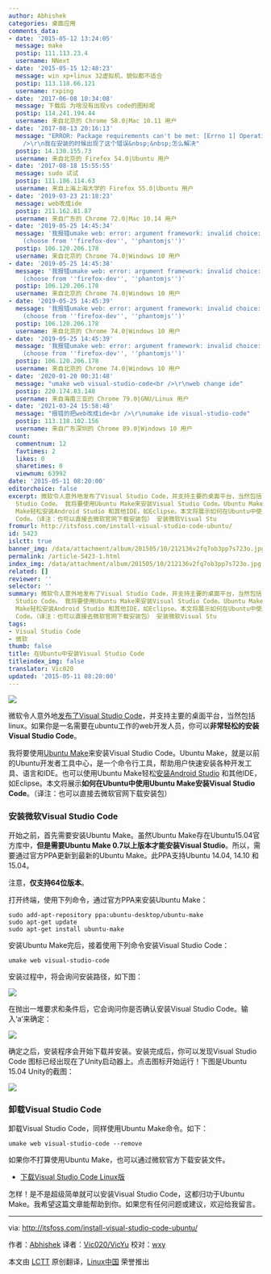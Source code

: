 ```yaml
---
author: Abhishek
categories: 桌面应用
comments_data:
- date: '2015-05-12 13:24:05'
  message: make
  postip: 111.113.23.4
  username: NNext
- date: '2015-05-15 12:48:23'
  message: win xp+linux 32虚拟机，貌似都不适合
  postip: 113.118.66.121
  username: rxping
- date: '2017-06-08 10:34:08'
  message: 下载后 为啥没有出现vs code的图标呢
  postip: 114.241.194.44
  username: 来自北京的 Chrome 58.0|Mac 10.11 用户
- date: '2017-08-13 20:16:13'
  message: "ERROR: Package requirements can't be met: [Errno 1] Operation not permitted<br
    />\r\n我在安装的时候出现了这个错误&nbsp;&nbsp;怎么解决"
  postip: 14.130.155.73
  username: 来自北京的 Firefox 54.0|Ubuntu 用户
- date: '2017-08-18 15:55:55'
  message: sudo 试试
  postip: 111.186.114.63
  username: 来自上海上海大学的 Firefox 55.0|Ubuntu 用户
- date: '2019-03-23 21:18:23'
  message: web改成ide
  postip: 211.162.81.87
  username: 来自广东的 Chrome 72.0|Mac 10.14 用户
- date: '2019-05-25 14:45:34'
  message: '我报错umake web: error: argument framework: invalid choice: ''visual-studio-code''
    (choose from ''firefox-dev'', ''phantomjs'')'
  postip: 106.120.206.178
  username: 来自北京的 Chrome 74.0|Windows 10 用户
- date: '2019-05-25 14:45:38'
  message: '我报错umake web: error: argument framework: invalid choice: ''visual-studio-code''
    (choose from ''firefox-dev'', ''phantomjs'')'
  postip: 106.120.206.178
  username: 来自北京的 Chrome 74.0|Windows 10 用户
- date: '2019-05-25 14:45:39'
  message: '我报错umake web: error: argument framework: invalid choice: ''visual-studio-code''
    (choose from ''firefox-dev'', ''phantomjs'')'
  postip: 106.120.206.178
  username: 来自北京的 Chrome 74.0|Windows 10 用户
- date: '2019-05-25 14:45:39'
  message: '我报错umake web: error: argument framework: invalid choice: ''visual-studio-code''
    (choose from ''firefox-dev'', ''phantomjs'')'
  postip: 106.120.206.178
  username: 来自北京的 Chrome 74.0|Windows 10 用户
- date: '2020-01-20 00:31:48'
  message: "umake web visual-studio-code<br />\r\nweb change ide"
  postip: 220.174.83.148
  username: 来自海南三亚的 Chrome 79.0|GNU/Linux 用户
- date: '2021-03-24 15:58:48'
  message: "报错的把web改成ide<br />\r\numake ide visual-studio-code"
  postip: 113.118.102.156
  username: 来自广东深圳的 Chrome 89.0|Windows 10 用户
count:
  commentnum: 12
  favtimes: 2
  likes: 0
  sharetimes: 0
  viewnum: 63992
date: '2015-05-11 08:20:00'
editorchoice: false
excerpt: 微软令人意外地发布了Visual Studio Code，并支持主要的桌面平台，当然包括linux。如果你是一名需要在ubuntu工作的web开发人员，你可以非常轻松的安装Visual
  Studio Code。 我将要使用Ubuntu Make来安装Visual Studio Code。Ubuntu Make，就是以前的Ubuntu开发者工具中心，是一个命令行工具，帮助用户快速安装各种开发工具、语言和IDE。也可以使用Ubuntu
  Make轻松安装Android Studio 和其他IDE，如Eclipse。本文将展示如何在Ubuntu中使用Ubuntu Make安装Visual Studio
  Code。（译注：也可以直接去微软官网下载安装包） 安装微软Visual Stu
fromurl: http://itsfoss.com/install-visual-studio-code-ubuntu/
id: 5423
islctt: true
banner_img: /data/attachment/album/201505/10/212136v2fq7ob3pp7s723o.jpg
permalink: /article-5423-1.html
index_img: /data/attachment/album/201505/10/212136v2fq7ob3pp7s723o.jpg.thumb.jpg
related: []
reviewer: ''
selector: ''
summary: 微软令人意外地发布了Visual Studio Code，并支持主要的桌面平台，当然包括linux。如果你是一名需要在ubuntu工作的web开发人员，你可以非常轻松的安装Visual
  Studio Code。 我将要使用Ubuntu Make来安装Visual Studio Code。Ubuntu Make，就是以前的Ubuntu开发者工具中心，是一个命令行工具，帮助用户快速安装各种开发工具、语言和IDE。也可以使用Ubuntu
  Make轻松安装Android Studio 和其他IDE，如Eclipse。本文将展示如何在Ubuntu中使用Ubuntu Make安装Visual Studio
  Code。（译注：也可以直接去微软官网下载安装包） 安装微软Visual Stu
tags:
- Visual Studio Code
- 微软
thumb: false
title: 在Ubuntu中安装Visual Studio Code
titleindex_img: false
translator: Vic020
updated: '2015-05-11 08:20:00'
---
```


![](/data/attachment/album/201505/10/212136v2fq7ob3pp7s723o.jpg)


微软令人意外地[发布了Visual Studio Code](/article-5376-1.html)，并支持主要的桌面平台，当然包括linux。如果你是一名需要在ubuntu工作的web开发人员，你可以**非常轻松的安装Visual Studio Code**。


我将要使用[Ubuntu Make](https://wiki.ubuntu.com/ubuntu-make)来安装Visual Studio Code。Ubuntu Make，就是以前的Ubuntu开发者工具中心，是一个命令行工具，帮助用户快速安装各种开发工具、语言和IDE。也可以使用Ubuntu Make轻松[安装Android Studio](http://itsfoss.com/install-android-studio-ubuntu-linux/) 和其他IDE，如Eclipse。本文将展示**如何在Ubuntu中使用Ubuntu Make安装Visual Studio Code**。（译注：也可以直接去微软官网下载安装包）


### 安装微软Visual Studio Code


开始之前，首先需要安装Ubuntu Make。虽然Ubuntu Make存在Ubuntu15.04官方库中，**但是需要Ubuntu Make 0.7以上版本才能安装Visual Studio**。所以，需要通过官方PPA更新到最新的Ubuntu Make。此PPA支持Ubuntu 14.04, 14.10 和 15.04。


注意，**仅支持64位版本**。


打开终端，使用下列命令，通过官方PPA来安装Ubuntu Make：



```
sudo add-apt-repository ppa:ubuntu-desktop/ubuntu-make
sudo apt-get update
sudo apt-get install ubuntu-make

```

安装Ubuntu Make完后，接着使用下列命令安装Visual Studio Code：



```
umake web visual-studio-code

```

安装过程中，将会询问安装路径，如下图：


![](/data/attachment/album/201505/10/212137ureeadg1c9e3ete6.jpg)


在抛出一堆要求和条件后，它会询问你是否确认安装Visual Studio Code。输入‘a’来确定：


![](/data/attachment/album/201505/10/212138e9j75lja2llwb932.jpg)


确定之后，安装程序会开始下载并安装。安装完成后，你可以发现Visual Studio Code 图标已经出现在了Unity启动器上。点击图标开始运行！下图是Ubuntu 15.04 Unity的截图：


![](/data/attachment/album/201505/10/212139mxxc7gt4vzf6oc6a.jpg)


### 卸载Visual Studio Code


卸载Visual Studio Code，同样使用Ubuntu Make命令。如下：



```
umake web visual-studio-code --remove

```

如果你不打算使用Ubuntu Make，也可以通过微软官方下载安装文件。


* [下载Visual Studio Code Linux版](https://code.visualstudio.com/Download)


怎样！是不是超级简单就可以安装Visual Studio Code，这都归功于Ubuntu Make。我希望这篇文章能帮助到你。如果您有任何问题或建议，欢迎给我留言。




---


via: <http://itsfoss.com/install-visual-studio-code-ubuntu/>


作者：[Abhishek](http://itsfoss.com/author/abhishek/) 译者：[Vic020/VicYu](http://vicyu.net) 校对：[wxy](https://github.com/wxy)


本文由 [LCTT](https://github.com/LCTT/TranslateProject) 原创翻译，[Linux中国](http://linux.cn/) 荣誉推出